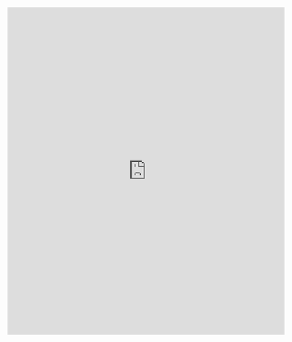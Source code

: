 <iframe src="https://docs.google.com/forms/d/e/1FAIpQLSct_kRYvonaTc2JvI5X6oPb6M8lG1ivLJZ_vLxEDvMx42p89A/viewform?embedded=true" width="640" height="756" frameborder="0" marginheight="0" marginwidth="0">Đang tải…</iframe>
